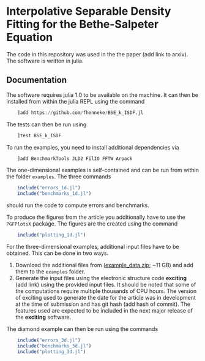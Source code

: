 # Interpolative Separable Density Fitting for the Bethe-Salpeter Equation

The code in this repository was used in the the paper (add link to arxiv).
The software is written in julia.

## Documentation

The software requires julia 1.0 to be available on the machine. It can then be installed from within the julia REPL using the command
```julia
    ]add https://github.com/fhenneke/BSE_k_ISDF.jl
```

The tests can then be run using
```julia
    ]test BSE_k_ISDF
```

To run the examples, you need to install additional dependencies via
```julia
    ]add BenchmarkTools JLD2 FilIO FFTW Arpack
```

The one-dimensional examples is self-contained and can be run from within the folder `examples`. The three commands
```julia
    include("errors_1d.jl")
    include("benchmarks_1d.jl")
```
should run the code to compute errors and benchmarks.

To produce the figures from the article you additionally have to use the `PGFPlotsX` package. The figures are the created using the command
```julia
    include("plotting_1d.jl")
```

For the three-dimensional examples, additional input files have to be obtained. This can be done in two ways.

1.  Download the additional files from ([example_data.zip](https://box.fu-berlin.de/s/ZEJW6w6HbzW67Sz); ~11 GB) and add them to the `examples` folder.
2.  Generate the input files using the electronic structure code __exciting__ (add link) using the provided input files. It should be noted that some of the computations require multiple thousands of CPU hours. The version of exciting used to generate the date for the article was in development at the time of submission and has git hash (add hash of commit). The features used are expected to be included in the next major release of the __exciting__ software.

The diamond example can then be run using the commands
```julia
    include("errors_3d.jl")
    include("benchmarks_3d.jl")
    include("plotting_3d.jl")
```
